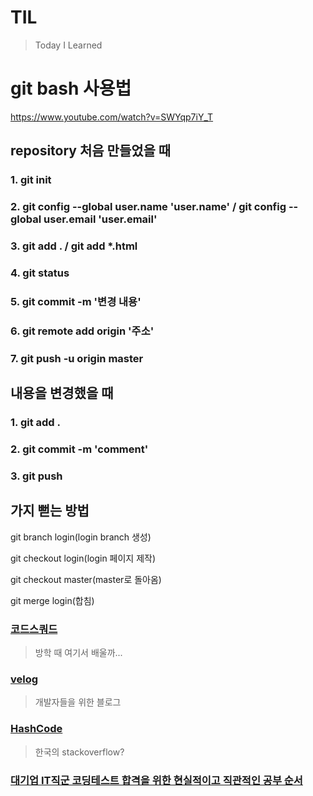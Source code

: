 ﻿# TIL
>Today I Learned<br>


# git bash 사용법 
https://www.youtube.com/watch?v=SWYqp7iY_T

## repository 처음 만들었을 때

### 1. git init

### 2. git config --global user.name 'user.name' / git config --global user.email 'user.email'

### 3. git add . / git add *.html

### 4. git status

### 5. git commit -m '변경 내용'

### 6. git remote add origin '주소'

### 7. git push -u origin master

## 내용을 변경했을 때

### 1. git add .

### 2. git commit -m 'comment'

### 3. git push<br>

## 가지 뻗는 방법

git branch login(login branch 생성)

git checkout login(login 페이지 제작)

git checkout master(master로 돌아옴)

git merge login(합침)



### [코드스쿼드](https://codesquad.kr/)
> 방학 때 여기서 배울까...

### [velog](https://velog.io/)
> 개발자들을 위한 블로그

### [HashCode](https://hashcode.co.kr/)
> 한국의 stackoverflow?

### [대기업 IT직군 코딩테스트 합격을 위한 현실적이고 직관적인 공부 순서](https://www.youtube.com/watch?v=ukkLCl9yBvE&t=508s)

